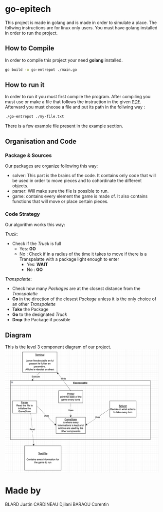 # go-epitech

This project is made in golang and is made in order to simulate a place. The follwing instructions are for linux only users.
You must have golang installed in order to run the project.

## How to Compile
In order to compile this project your need **golang** installed.
```bash
go build -o go-entrepot ./main.go
```

## How to run it
In order to run it you must first compile the program. After compiling you must use or make a file that follows the instruction in the given [PDF](doc/Projet%20de%20gestion%20d'entrepo%CC%82t.pdf). Afterward you must choose a file and put its path in the follwing way :
```bash
./go-entrepot ./my-file.txt
```
There is a few example file present in the example section.

## Organisation and Code

### Package & Sources

Our packages are organize following this way:

- solver: This part is the brains of the code. It contains only code that will be used in order to move pieces and to cohordinate the different objects.
- parser: Will make sure the file is possible to run.
- game: contains every element the game is made of. It also contains functions that will move or place certain pieces.

### Code Strategy

Our algorithm works this way:

*Truck*:
- Check if the *Truck* is full
    - Yes: **GO**
    - No : Check if in a radius of the time it takes to move if there is a Transpalatte with a package light enough to enter
        - Yes: **WAIT**
        - No : **GO**

*Transpalette*:
- Check how many *Packages* are at the closest distance from the *Transpalette*
- **Go** in the direction of the closest *Package* unless it is the only choice of an other *Transpalette*
- **Take** the Package
- **Go** to the designated *Truck*
- **Drop** the Package if possible


## Diagram
This is the level 3 component diagram of our project.
![diagram](doc/explanation.png)

# Made by
BLARD Justin
CARDINEAU Djilani
BARAOU Corentin